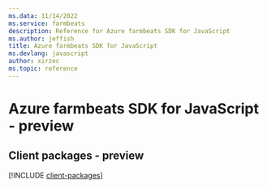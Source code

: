 ```yaml
---
ms.data: 11/14/2022
ms.service: farmbeats
description: Reference for Azure farmbeats SDK for JavaScript
ms.author: jeffish
title: Azure farmbeats SDK for JavaScript
ms.devlang: javascript
author: xirzec
ms.topic: reference
---
```

# Azure farmbeats SDK for JavaScript - preview

## Client packages - preview
[!INCLUDE [client-packages](farmbeats-client-index.md)]